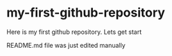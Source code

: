 # my-first-github-repository
Here is my first github repository. Lets get start

README.md file was just edited manually
